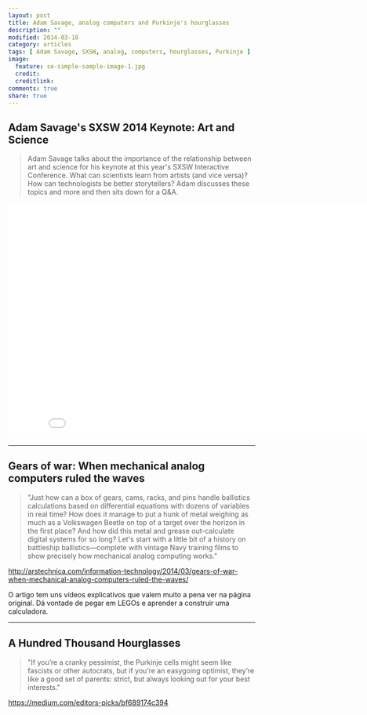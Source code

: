 ```yaml
---
layout: post
title: Adam Savage, analog computers and Purkinje's hourglasses
description: ""
modified: 2014-03-18
category: articles
tags: [ Adam Savage, SXSW, analog, computers, hourglasses, Purkinje ]
image:
  feature: so-simple-sample-image-1.jpg
  credit: 
  creditlink: 
comments: true
share: true
---
```


## Adam Savage's SXSW 2014 Keynote: Art and Science
> Adam Savage talks about the importance of the relationship between art and science for his keynote at this year's SXSW Interactive Conference. What can scientists learn from artists (and vice versa)? How can technologists be better storytellers? Adam discusses these topics and more and then sits down for a Q&A.

<iframe width="853" height="480" src="//www.youtube.com/embed/EjOwusjrpmg?rel=0" frameborder="0" allowfullscreen></iframe>

---

## Gears of war: When mechanical analog computers ruled the waves

>"Just how can a box of gears, cams, racks, and pins handle ballistics calculations based on differential equations with dozens of variables in real time? How does it manage to put a hunk of metal weighing as much as a Volkswagen Beetle on top of a target over the horizon in the first place? And how did this metal and grease out-calculate digital systems for so long? Let's start with a little bit of a history on battleship ballistics—complete with vintage Navy training films to show precisely how mechanical analog computing works."

<http://arstechnica.com/information-technology/2014/03/gears-of-war-when-mechanical-analog-computers-ruled-the-waves/>

O artigo tem uns vídeos explicativos que valem muito a pena ver na página original. Dá vontade de pegar em LEGOs e aprender a construir uma calculadora.

---

## A Hundred Thousand Hourglasses

>"If you’re a cranky pessimist, the Purkinje cells might seem like fascists or other autocrats, but if you’re an easygoing optimist, they’re like a good set of parents: strict, but always looking out for your best interests."

<https://medium.com/editors-picks/bf689174c394>

